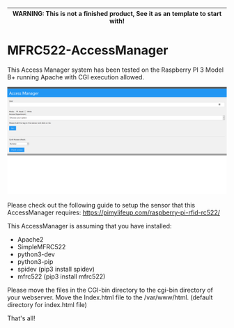 | WARNING: This is not a finished product, See it as an template to start with! |
| --- |

# MFRC522-AccessManager

This Access Manager system has been tested on the Raspberry PI 3 Model B+ running Apache with CGI execution allowed.



![alt text](https://github.com/CLStrike/MFRC522-AccessManager/raw/main/accessmanager_mainmenu.png)

Please check out the following guide to setup the sensor that this AccessManager requires:
https://pimylifeup.com/raspberry-pi-rfid-rc522/

This AccessManager is assuming that you have installed:
- Apache2
- SimpleMFRC522
- python3-dev
- python3-pip
- spidev (pip3 install spidev)
- mfrc522 (pip3 install mfrc522)

Please move the files in the CGI-bin directory to the cgi-bin directory of your webserver.
Move the Index.html file to the /var/www/html. (default directory for index.html file)


That's all!

